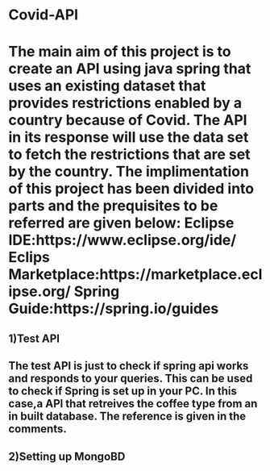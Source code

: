 <h1>Covid-API<h1>
The main aim of this project is to create an API using java spring that uses an existing dataset that provides restrictions enabled by a country because of Covid. The API in its response will use the data set to fetch the restrictions that are set by the country. The implimentation of this project has been divided into parts and the prequisites to be referred are given below:
  Eclipse IDE:https://www.eclipse.org/ide/
  Eclips Marketplace:https://marketplace.eclipse.org/
  Spring Guide:https://spring.io/guides
  
<h2>1)Test API<h2>
  The test API is just to check if spring api works and responds to your queries. This can be used to check if Spring is set up in your PC. In this case,a API that retreives the coffee type from an in built database. The reference is given in the comments.
  
<h2>2)Setting up MongoBD<h2>
  

